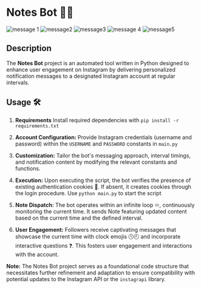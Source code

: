 # Notes Bot 🤖📝
![message 1](https://github.com/user-attachments/assets/0648857f-ed2a-4555-bd43-4fc975aa52a4)
![message2](https://github.com/user-attachments/assets/2ffbeb1a-2fde-4bac-b2b7-93885ac96b36)
![message3](https://github.com/user-attachments/assets/f5e6d9f9-cca4-44e0-bb63-0cbb1224f8b6)
![message 4](https://github.com/user-attachments/assets/87c38092-68d4-457d-a965-9988e9012ff2)
![message5](https://github.com/user-attachments/assets/bfad4fea-e2f8-4474-a529-3bbd0e91e0e3)




## Description

The **Notes Bot** project is an automated tool written in Python designed to enhance user engagement on Instagram by delivering personalized notification messages to a designated Instagram account at regular intervals.

## Usage 🛠️

1. **Requirements** Install required dependencies with `pip install -r requirements.txt`

2. **Account Configuration:** Provide Instagram credentials (username and password) within the `USERNAME` and `PASSWORD` constants in `main.py`

3. **Customization:** Tailor the bot's messaging approach, interval timings, and notification content by modifying the relevant constants and functions.

4. **Execution:** Upon executing the script, the bot verifies the presence of existing authentication cookies 🍪. If absent, it creates cookies through the login procedure.  Use `python main.py` to start the script
    
5. **Note Dispatch:** The bot operates within an infinite loop ♾️, continuously monitoring the current time. It sends Note featuring updated content based on the current time and the defined interval.

6. **User Engagement:** Followers receive captivating messages that showcase the current time with clock emojis 🕓🕘 and incorporate interactive questions ❓. This fosters user engagement and interactions with the account.

**Note:** The Notes Bot project serves as a foundational code structure that necessitates further refinement and adaptation to ensure compatibility with potential updates to the Instagram API or the `instagrapi` library.
